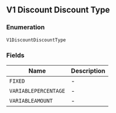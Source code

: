 ## V1 Discount Discount Type

### Enumeration

`V1DiscountDiscountType`

### Fields

| Name | Description |
|  --- | --- |
| `FIXED` | - |
| `VARIABLEPERCENTAGE` | - |
| `VARIABLEAMOUNT` | - |

